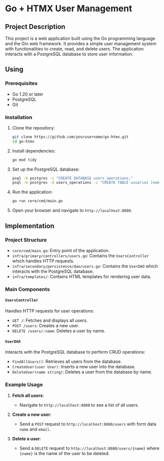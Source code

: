 # Go + HTMX User Management

## Project Description

This project is a web application built using the Go programming language and the Gin web framework. It provides a simple user management system with functionalities to create, read, and delete users. The application interacts with a PostgreSQL database to store user information.

## Using

### Prerequisites

- Go 1.20 or later
- PostgreSQL
- Git

### Installation

1. Clone the repository:
    ```sh
    git clone https://github.com/yourusername/go-htmx.git
    cd go-htmx
    ```

2. Install dependencies:
    ```sh
    go mod tidy
    ```

3. Set up the PostgreSQL database:
    ```sh
    psql -U postgres -c "CREATE DATABASE users_operations;"
    psql -U postgres -d users_operations -c "CREATE TABLE usuarios (nombre VARCHAR(50), email VARCHAR(50));"
    ```

4. Run the application:
    ```sh
    go run core/cmd/main.go
    ```

5. Open your browser and navigate to `http://localhost:8080`.

## Implementation

### Project Structure

- `core/cmd/main.go`: Entry point of the application.
- `infra/primary/controllers/users.go`: Contains the `UsersController` which handles HTTP requests.
- `infra/secondary/persistence/dao/users.go`: Contains the `UserDAO` which interacts with the PostgreSQL database.
- `infra/templates/`: Contains HTML templates for rendering user data.

### Main Components

#### `UsersController`

Handles HTTP requests for user operations:
- `GET /`: Fetches and displays all users.
- `POST /users`: Creates a new user.
- `DELETE /users/:name`: Deletes a user by name.

#### `UserDAO`

Interacts with the PostgreSQL database to perform CRUD operations:
- `FindAllUsers()`: Retrieves all users from the database.
- `CreateUser(user User)`: Inserts a new user into the database.
- `DeleteUser(name string)`: Deletes a user from the database by name.

### Example Usage

1. **Fetch all users**:
    - Navigate to `http://localhost:8080` to see a list of all users.

2. **Create a new user**:
    - Send a `POST` request to `http://localhost:8080/users` with form data `name` and `email`.

3. **Delete a user**:
    - Send a `DELETE` request to `http://localhost:8080/users/{name}` where `{name}` is the name of the user to be deleted.